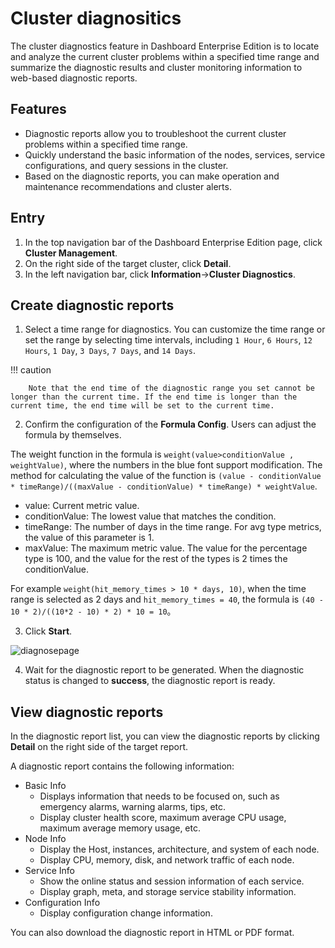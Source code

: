 # Cluster diagnositics

The cluster diagnostics feature in Dashboard Enterprise Edition is to locate and analyze the current cluster problems within a specified time range and summarize the diagnostic results and cluster monitoring information to web-based diagnostic reports.

## Features

- Diagnostic reports allow you to troubleshoot the current cluster problems within a specified time range.
- Quickly understand the basic information of the nodes, services, service configurations, and query sessions in the cluster.
- Based on the diagnostic reports, you can make operation and maintenance recommendations and cluster alerts.


## Entry

1. In the top navigation bar of the Dashboard Enterprise Edition page, click **Cluster Management**.
2. On the right side of the target cluster, click **Detail**.
3. In the left navigation bar, click **Information**->**Cluster Diagnostics**.

## Create diagnostic reports


1. Select a time range for diagnostics. You can customize the time range or set the range by selecting time intervals, including `1 Hour`, `6 Hours`, `12 Hours`, `1 Day`, `3 Days`, `7 Days`, and `14 Days`.

  !!! caution

        Note that the end time of the diagnostic range you set cannot be longer than the current time. If the end time is longer than the current time, the end time will be set to the current time.

2. Confirm the configuration of the **Formula Config**. Users can adjust the formula by themselves.

  The weight function in the formula is `weight(value>conditionValue , weightValue)`, where the numbers in the blue font support modification. The method for calculating the value of the function is `(value - conditionValue * timeRange)/((maxValue - conditionValue) * timeRange) * weightValue`.
  
  - value: Current metric value.
  - conditionValue: The lowest value that matches the condition.
  - timeRange: The number of days in the time range. For avg type metrics, the value of this parameter is 1.
  - maxValue: The maximum metric value. The value for the percentage type is 100, and the value for the rest of the types is 2 times the conditionValue.
  
  For example `weight(hit_memory_times > 10 * days, 10)`, when the time range is selected as 2 days and `hit_memory_times = 40`, the formula is `(40 - 10 * 2)/((10*2 - 10) * 2) * 10 = 10`。

3. Click **Start**.

  ![diagnosepage](https://docs-cdn.nebula-graph.com.cn/figures/cluster_diagnose_230327_en.png)

4. Wait for the diagnostic report to be generated. When the diagnostic status is changed to **success**, the diagnostic report is ready.

## View diagnostic reports

In the diagnostic report list, you can view the diagnostic reports by clicking **Detail** on the right side of the target report.

A diagnostic report contains the following information:

- Basic Info
  - Displays information that needs to be focused on, such as emergency alarms, warning alarms, tips, etc.
  - Display cluster health score, maximum average CPU usage, maximum average memory usage, etc.
- Node Info
  - Display the Host, instances, architecture, and system of each node.
  - Display CPU, memory, disk, and network traffic of each node.
- Service Info
  - Show the online status and session information of each service.
  - Display graph, meta, and storage service stability information.
- Configuration Info
  - Display configuration change information.

You can also download the diagnostic report in HTML or PDF format.
